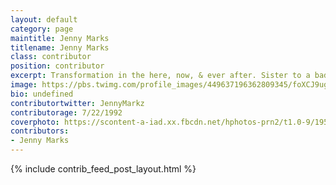 ```yaml
---
layout: default
category: page
maintitle: Jenny Marks
titlename: Jenny Marks
class: contributor
position: contributor
excerpt: Transformation in the here, now, & ever after. Sister to a badass 3 year old.
image: https://pbs.twimg.com/profile_images/449637196362809345/foXCJ9ug.jpeg
bio: undefined
contributortwitter: JennyMarkz
contributorage: 7/22/1992
coverphoto: https://scontent-a-iad.xx.fbcdn.net/hphotos-prn2/t1.0-9/1958417_2146810913760_1065872380_n.jpg
contributors: 
- Jenny Marks
---
```

{% include contrib_feed_post_layout.html %}
